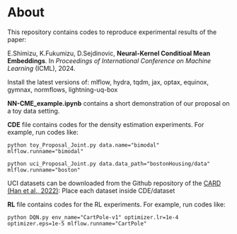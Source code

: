 # About
This repository contains codes to reproduce experimental results of the paper:

E.Shimizu, K.Fukumizu, D.Sejdinovic, **Neural-Kernel Conditioal Mean Embeddings**. In *Proceedings of International Conference on Machine Learning* (ICML), 2024.

Install the latest versions of:
mlflow, hydra, tqdm, jax, optax, equinox, gymnax, normflows, lightning-uq-box

**NN-CME_example.ipynb** contains a short demonstration of our proposal on a toy data setting.

**CDE** file contains codes for the density estimation experiments. For example, run codes like:
```
python toy_Proposal_Joint.py data.name="bimodal" mlflow.runname="bimodal" 
```
```
python uci_Proposal_Joint.py data.data_path="bostonHousing/data" mlflow.runname="boston"
```

UCI datasets can be downloaded from the Github repository of the [CARD (Han et al., 2022)](https://github.com/XzwHan/CARD/tree/main):
Place each dataset inside CDE/dataset


**RL** file contains codes for the RL experiments. For example, run codes like:
```
python DQN.py env_name="CartPole-v1" optimizer.lr=1e-4 optimizer.eps=1e-5 mlflow.runname="CartPole"
```
